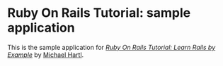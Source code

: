 # Ruby On Rails Tutorial: sample application

This is the sample application for
[*Ruby On Rails Tutorial: Learn Rails by Example*](http://railstutorial.org/)
by [Michael Hartl](http://michaelhartl.com/).
